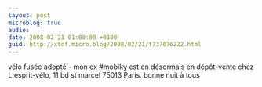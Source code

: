 ```yaml
---
layout: post
microblog: true
audio: 
date: 2008-02-21 01:00:00 +0100
guid: http://xtof.micro.blog/2008/02/21/t737076222.html
---
```

vélo fusée adopté - mon ex #mobiky est en désormais en dépôt-vente chez L:esprit-vélo, 11 bd st marcel 75013 Paris. bonne nuit à tous
